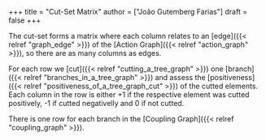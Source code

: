 +++
title = "Cut-Set Matrix"
author = ["João Gutemberg Farias"]
draft = false
+++

The cut-set forms a matrix where each column relates to an [edge]({{< relref "graph_edge" >}}) of the [Action Graph]({{< relref "action_graph" >}}), so there are as many columns as edges.

For each row we [cut]({{< relref "cutting_a_tree_graph" >}}) one [branch]({{< relref "branches_in_a_tree_graph" >}}) and assess the [positiveness]({{< relref "positiveness_of_a_tree_graph_cut" >}}) of the cutted elements. Each column in the row is either +1 if the respective element was cutted positively, -1 if cutted negativelly and 0 if not cutted.

There is one row for each branch in the [Coupling Graph]({{< relref "coupling_graph" >}}).
